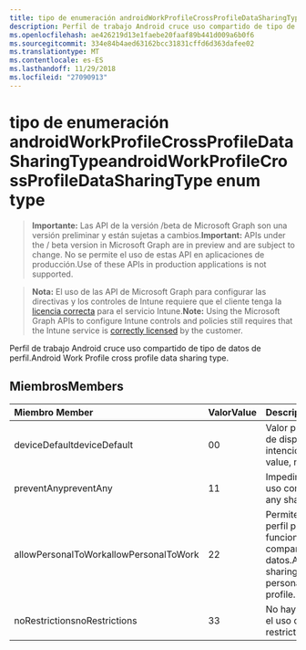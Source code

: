 ```yaml
---
title: tipo de enumeración androidWorkProfileCrossProfileDataSharingType
description: Perfil de trabajo Android cruce uso compartido de tipo de datos de perfil.
ms.openlocfilehash: ae426219d13e1faebe20faaf89b441d009a6b0f6
ms.sourcegitcommit: 334e84b4aed63162bcc31831cffd6d363dafee02
ms.translationtype: MT
ms.contentlocale: es-ES
ms.lasthandoff: 11/29/2018
ms.locfileid: "27090913"
---
```

# <a name="androidworkprofilecrossprofiledatasharingtype-enum-type"></a><span data-ttu-id="d29bd-103">tipo de enumeración androidWorkProfileCrossProfileDataSharingType</span><span class="sxs-lookup"><span data-stu-id="d29bd-103">androidWorkProfileCrossProfileDataSharingType enum type</span></span>

> <span data-ttu-id="d29bd-104">**Importante:** Las API de la versión /beta de Microsoft Graph son una versión preliminar y están sujetas a cambios.</span><span class="sxs-lookup"><span data-stu-id="d29bd-104">**Important:** APIs under the / beta version in Microsoft Graph are in preview and are subject to change.</span></span> <span data-ttu-id="d29bd-105">No se permite el uso de estas API en aplicaciones de producción.</span><span class="sxs-lookup"><span data-stu-id="d29bd-105">Use of these APIs in production applications is not supported.</span></span>

> <span data-ttu-id="d29bd-106">**Nota:** El uso de las API de Microsoft Graph para configurar las directivas y los controles de Intune requiere que el cliente tenga la [licencia correcta](https://go.microsoft.com/fwlink/?linkid=839381) para el servicio Intune.</span><span class="sxs-lookup"><span data-stu-id="d29bd-106">**Note:** Using the Microsoft Graph APIs to configure Intune controls and policies still requires that the Intune service is [correctly licensed](https://go.microsoft.com/fwlink/?linkid=839381) by the customer.</span></span>

<span data-ttu-id="d29bd-107">Perfil de trabajo Android cruce uso compartido de tipo de datos de perfil.</span><span class="sxs-lookup"><span data-stu-id="d29bd-107">Android Work Profile cross profile data sharing type.</span></span>
## <a name="members"></a><span data-ttu-id="d29bd-108">Miembros</span><span class="sxs-lookup"><span data-stu-id="d29bd-108">Members</span></span>
|<span data-ttu-id="d29bd-109">Miembro	</span><span class="sxs-lookup"><span data-stu-id="d29bd-109">Member</span></span>|<span data-ttu-id="d29bd-110">Valor</span><span class="sxs-lookup"><span data-stu-id="d29bd-110">Value</span></span>|<span data-ttu-id="d29bd-111">Descripción</span><span class="sxs-lookup"><span data-stu-id="d29bd-111">Description</span></span>|
|:---|:---|:---|
|<span data-ttu-id="d29bd-112">deviceDefault</span><span class="sxs-lookup"><span data-stu-id="d29bd-112">deviceDefault</span></span>|<span data-ttu-id="d29bd-113">0</span><span class="sxs-lookup"><span data-stu-id="d29bd-113">0</span></span>|<span data-ttu-id="d29bd-114">Valor predeterminado de dispositivo, sin intención.</span><span class="sxs-lookup"><span data-stu-id="d29bd-114">Device default value, no intent.</span></span>|
|<span data-ttu-id="d29bd-115">preventAny</span><span class="sxs-lookup"><span data-stu-id="d29bd-115">preventAny</span></span>|<span data-ttu-id="d29bd-116">1</span><span class="sxs-lookup"><span data-stu-id="d29bd-116">1</span></span>|<span data-ttu-id="d29bd-117">Impedir que cualquier uso compartido.</span><span class="sxs-lookup"><span data-stu-id="d29bd-117">Prevent any sharing.</span></span>|
|<span data-ttu-id="d29bd-118">allowPersonalToWork</span><span class="sxs-lookup"><span data-stu-id="d29bd-118">allowPersonalToWork</span></span>|<span data-ttu-id="d29bd-119">2</span><span class="sxs-lookup"><span data-stu-id="d29bd-119">2</span></span>|<span data-ttu-id="d29bd-120">Permiten la solicitud de perfil personal para que funcione el perfil de uso compartido de datos.</span><span class="sxs-lookup"><span data-stu-id="d29bd-120">Allow data sharing request from personal profile to work profile.</span></span>|
|<span data-ttu-id="d29bd-121">noRestrictions</span><span class="sxs-lookup"><span data-stu-id="d29bd-121">noRestrictions</span></span>|<span data-ttu-id="d29bd-122">3</span><span class="sxs-lookup"><span data-stu-id="d29bd-122">3</span></span>|<span data-ttu-id="d29bd-123">No hay restricciones en el uso compartido.</span><span class="sxs-lookup"><span data-stu-id="d29bd-123">No restrictions on sharing.</span></span>|





